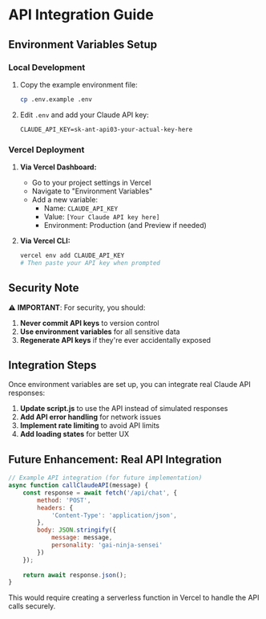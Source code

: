 # API Integration Guide

## Environment Variables Setup

### Local Development

1. Copy the example environment file:
   ```bash
   cp .env.example .env
   ```

2. Edit `.env` and add your Claude API key:
   ```
   CLAUDE_API_KEY=sk-ant-api03-your-actual-key-here
   ```

### Vercel Deployment

1. **Via Vercel Dashboard:**
   - Go to your project settings in Vercel
   - Navigate to "Environment Variables"
   - Add a new variable:
     - Name: `CLAUDE_API_KEY`
     - Value: `[Your Claude API key here]`
     - Environment: Production (and Preview if needed)

2. **Via Vercel CLI:**
   ```bash
   vercel env add CLAUDE_API_KEY
   # Then paste your API key when prompted
   ```

## Security Note

⚠️ **IMPORTANT**: For security, you should:

1. **Never commit API keys** to version control
2. **Use environment variables** for all sensitive data
3. **Regenerate API keys** if they're ever accidentally exposed

## Integration Steps

Once environment variables are set up, you can integrate real Claude API responses:

1. **Update script.js** to use the API instead of simulated responses
2. **Add API error handling** for network issues
3. **Implement rate limiting** to avoid API limits
4. **Add loading states** for better UX

## Future Enhancement: Real API Integration

```javascript
// Example API integration (for future implementation)
async function callClaudeAPI(message) {
    const response = await fetch('/api/chat', {
        method: 'POST',
        headers: {
            'Content-Type': 'application/json',
        },
        body: JSON.stringify({
            message: message,
            personality: 'gai-ninja-sensei'
        })
    });
    
    return await response.json();
}
```

This would require creating a serverless function in Vercel to handle the API calls securely. 